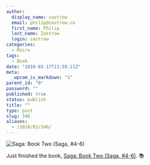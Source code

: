 ```yaml
---
author:
  display_name: zastrow
  email: philip@zastrow.co
  first_name: Philip
  last_name: Zastrow
  login: zastrow
categories:
  - Micro
tags:
  - Book
date: "2018-03-17T11:58:11Z"
meta:
  _wpcom_is_markdown: "1"
parent_id: "0"
password: ""
published: true
status: publish
title: ""
type: post
slug: 346
aliases:
  - /2018/03/346/
---
```

<p><img src="https://i.gr-assets.com/images/S/compressed.photo.goodreads.com/books/1642641928l/32926680.jpg" alt="Saga: Book Two (Saga, #4-6)" /></p>

<p>Just finished the book, <a href="https://www.goodreads.com/review/show/2326188472?utm_medium=api&amp;utm_source=rss">Saga: Book Two (Saga, #4-6)</a>. 📚</p>
